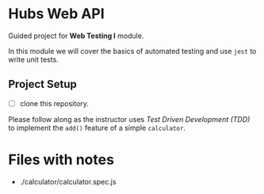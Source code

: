 # Hubs Web API

Guided project for **Web Testing I** module.

In this module we will cover the basics of automated testing and use `jest` to write unit tests.

## Project Setup

- [ ] clone this repository.

Please follow along as the instructor uses _Test Driven Development (TDD)_ to implement the `add()` feature of a simple `calculator`.


# Files with notes
- ./calculator/calculator.spec.js